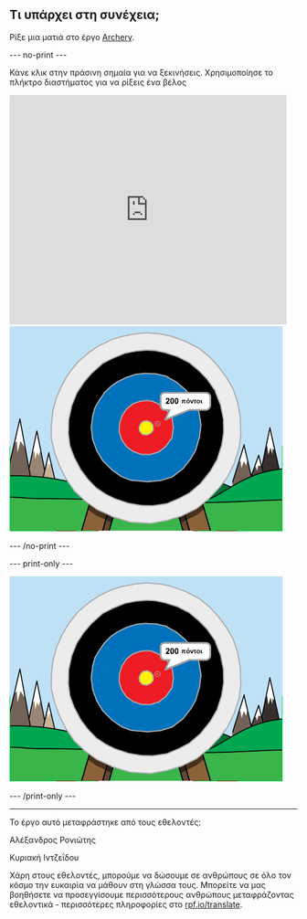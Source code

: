 ## Τι υπάρχει στη συνέχεια;

Ρίξε μια ματιά στο έργο [Archery](https://projects.raspberrypi.org/el-GR/projects/archery).

--- no-print ---

Κάνε κλικ στην πράσινη σημαία για να ξεκινήσεις. Χρησιμοποίησε το πλήκτρο διαστήματος για να ρίξεις ένα βέλος

<div class="scratch-preview">
  <iframe allowtransparency="true" width="485" height="402" src="https://scratch.mit.edu/projects/embed/382057891/?autostart=false" frameborder="0" scrolling="no"></iframe>
  <img src="images/archery-final.png">
</div>

--- /no-print ---

--- print-only ---

![ολοκληρωμένο έργο](images/archery-final.png)

--- /print-only ---


***
Το έργο αυτό μεταφράστηκε από τους εθελοντές:

Αλέξανδρος Ρονιώτης

Κυριακή Ιντζεΐδου

Χάρη στους εθελοντές, μπορούμε να δώσουμε σε ανθρώπους σε όλο τον κόσμο την ευκαιρία να μάθουν στη γλώσσα τους. Μπορείτε να μας βοηθήσετε να προσεγγίσουμε περισσότερους ανθρώπους μεταφράζοντας εθελοντικά - περισσότερες πληροφορίες στο [rpf.io/translate](https://rpf.io/translate).